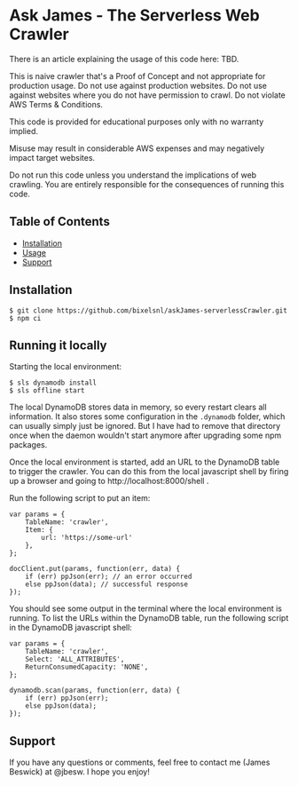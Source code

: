 # Ask James - The Serverless Web Crawler

There is an article explaining the usage of this code here: TBD.

This is naive crawler that's a Proof of Concept and not appropriate for production usage. Do not use against production websites. Do not use against websites where you do not have permission to crawl. Do not violate AWS Terms & Conditions.

This code is provided for educational purposes only with no warranty implied.

Misuse may result in considerable AWS expenses and may negatively impact target websites.

Do not run this code unless you understand the implications of web crawling. You are entirely responsible for the consequences of running this code.

## Table of Contents

- [Installation](#installation)
- [Usage](#usage)
- [Support](#support)

## Installation

```
$ git clone https://github.com/bixelsnl/askJames-serverlessCrawler.git
$ npm ci
```

## Running it locally

Starting the local environment:

```
$ sls dynamodb install
$ sls offline start
```

The local DynamoDB stores data in memory, so every restart clears all information. It also stores some
configuration in the `.dynamodb` folder, which can usually simply just be ignored. But I have had to remove
that directory once when the daemon wouldn't start anymore after upgrading some npm packages.

Once the local environment is started, add an URL to the DynamoDB table to trigger the crawler. You can do
this from the local javascript shell by firing up a browser and going to http://localhost:8000/shell .

Run the following script to put an item:

```
var params = {
    TableName: 'crawler',
    Item: {
        url: 'https://some-url'
    },
};

docClient.put(params, function(err, data) {
    if (err) ppJson(err); // an error occurred
    else ppJson(data); // successful response
});
```

You should see some output in the terminal where the local environment is running. To list the URLs within
the DynamoDB table, run the following script in the DynamoDB javascript shell:

```
var params = {
    TableName: 'crawler',
    Select: 'ALL_ATTRIBUTES',
    ReturnConsumedCapacity: 'NONE',
};

dynamodb.scan(params, function(err, data) {
    if (err) ppJson(err);
    else ppJson(data);
});
```

## Support

If you have any questions or comments, feel free to contact me (James Beswick) at @jbesw. I hope you enjoy!
